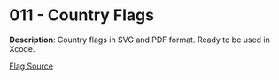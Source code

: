 # 011 - Country Flags 

**Description**:  Country flags in SVG and PDF format. Ready to be used in Xcode. 


[Flag Source](https://github.com/lipis/flag-icon-css )




